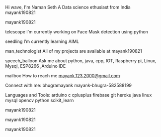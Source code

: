 Hi wave, I'm Naman Seth
A Data science ethusiast from India
mayank190821

mayank190821

telescope I’m currently working on Face Mask detection using python

seedling I’m currently learning AIML

man_technologist All of my projects are available at mayank190821

speech_balloon Ask me about python, java, cpp, IOT, Raspberry pi, Linux, Mysql, ESP8266 ,Arduino IDE

mailbox How to reach me mayank.123.2000@gmail.com

Connect with me:
bhugramayank mayank-bhugra-582588199

Languages and Tools:
arduino c cplusplus firebase git heroku java linux mysql opencv python scikit_learn

mayank190821

 mayank190821

mayank190821
